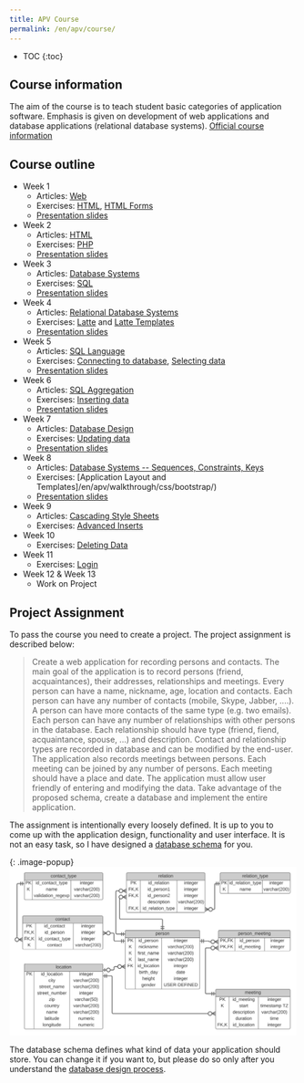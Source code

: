 ```yaml
---
title: APV Course
permalink: /en/apv/course/
---
```


* TOC
{:toc}

## Course information
The aim of the course is to teach student basic categories of application software. Emphasis is given on
development of web applications and database applications (relational database systems).
[Official course information](http://ects-prog.mendelu.cz/en/plan6937/predmet88060)

## Course outline

- Week 1
    - Articles: [Web](/en/apv/articles/web/)
    - Exercises: [HTML](/en/apv/walkthrough/html/), [HTML Forms](/en/apv/walkthrough/html-forms/)
    - [Presentation slides](/en/apv/slides/web-internet/)
- Week 2
    - Articles: [HTML](/en/apv/articles/html/)
    - Exercises: [PHP](/en/apv/walkthrough/dynamic-page/)
    - [Presentation slides](/en/apv/slides/html/)
- Week 3
    - Articles: [Database Systems](/en/apv/articles/database-systems/)
    - Exercises: [SQL](/en/apv/walkthrough/database/)
    - [Presentation slides](/en/apv/slides/database-systems/)
- Week 4
    - Articles: [Relational Database Systems](/en/apv/articles/database-systems/)
    - Exercises: [Latte](/en/apv/walkthrough/templates/) and [Latte Templates](/en/apv/walkthrough/templates-layout/)
    - [Presentation slides](/en/apv/slides/relational-database/)
- Week 5
    - Articles: [SQL Language](/en/apv/articles/sql-join/)
    - Exercises: [Connecting to database](/en/apv/walkthrough/backend/), [Selecting data](/en/apv/walkthrough/backend-select/)
    - [Presentation slides](/en/apv/slides/sql-join/)
- Week 6
    - Articles: [SQL Aggregation](/en/apv/articles/sql-aggregation/)
    - Exercises: [Inserting data](/en/apv/walkthrough/backend-insert/)
    - [Presentation slides](/en/apv/slides/sql-aggregation/)
- Week 7
    - Articles: [Database Design](/en/apv/articles/database-design/)
    - Exercises: [Updating data](/en/apv/walkthrough/backend-update/)
    - [Presentation slides](/en/apv/slides/database-design/)
- Week 8
    - Articles: [Database Systems -- Sequences, Constraints, Keys](/en/apv/articles/database-tech/)
    - Exercises: [Application Layout and Templates]/en/apv/walkthrough/css/bootstrap/)
    - [Presentation slides](/en/apv/slides/database-tech/)
- Week 9
    - Articles: [Cascading Style Sheets](/en/apv/articles/html/css/)
    - Exercises: [Advanced Inserts](/en/apv/walkthrough/backend-insert/advanced/todo)
- Week 10
    - Exercises: [Deleting Data](/en/apv/walkthrough/backend-delete)
- Week 11
    - Exercises: [Login](/en/apv/walkthrough/login/)
- Week 12 & Week 13
    - Work on Project

## Project Assignment
To pass the course you need to create a project. The project assignment is
described below:

> Create a web application for recording persons and contacts. The main goal of the application is
> to record persons (friend, acquaintances), their addresses, relationships and meetings.
> Every person can have a name, nickname, age, location and contacts. Each person can have any
> number of contacts (mobile, Skype, Jabber, ....). A person can have more contacts of the
> same type (e.g. two emails). Each person can have any number of relationships
> with other persons in the database. Each relationship should have type (friend, fiend, acquaintance, spouse, ...)
> and description. Contact and relationship types are recorded in database and can be modified by
> the end-user. The application also records meetings between persons. Each meeting can be joined by any number of persons.
> Each meeting should have a place and date.
> The application must allow user friendly of entering and modifying the data. Take advantage of the proposed schema,
> create a database and implement the entire application.

The assignment is intentionally every loosely defined. It is up to you to come up with the
application design, functionality and user interface. It is not an easy task, so I have designed a
[database schema](/en/apv/walkthrough/database/#database-schema) for you.

{: .image-popup}
![Database Schema](/en/apv/schema.svg)

The database schema defines what kind of data your application should store. You can change it
if you want to, but please do so only after you understand the [database design process](todo).
